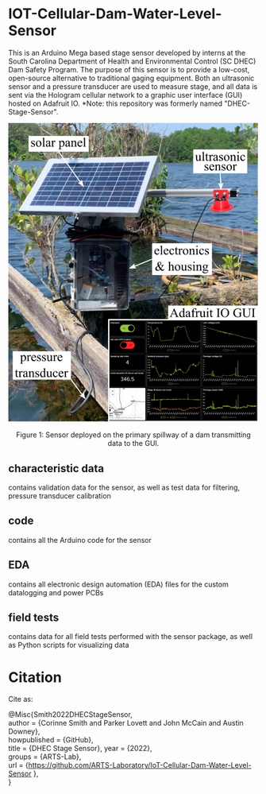 # IOT-Cellular-Dam-Water-Level-Sensor
This is an Arduino Mega based stage sensor developed by interns at the South Carolina Department of Health and Environmental Control (SC DHEC) Dam Safety Program. The purpose of this sensor is to provide a low-cost, open-source alternative to traditional gaging equipment. Both an ultrasonic sensor and a pressure transducer are used to measure stage, and all data is sent via the Hologram cellular network to a graphic user interface (GUI) hosted on Adafruit IO. *Note: this repository was formerly named "DHEC-Stage-Sensor".

<p align="center">
<img src="figures/gui_and_sensor.png" alt="drawing" width="600"/>
</p>
<p align="center">
Figure 1: Sensor deployed on the primary spillway of a dam transmitting data to the GUI.
</p>

## characteristic data
contains validation data for the sensor, as well as test data for filtering, pressure transducer calibration

## code
contains all the Arduino code for the sensor

## EDA
contains all electronic design automation (EDA) files for the custom datalogging and power PCBs

## field tests
contains data for all field tests performed with the sensor package, as well as Python scripts for visualizing data

# Citation
Cite as:

@Misc{Smith2022DHECStageSensor,     
  author = {Corinne Smith and Parker Lovett and John McCain and Austin Downey},  
  howpublished = {GitHub},  
  title  = {DHEC Stage Sensor},
  year   = {2022},  
  groups = {ARTS-Lab},    
  url    = {https://github.com/ARTS-Laboratory/IoT-Cellular-Dam-Water-Level-Sensor },   
}

